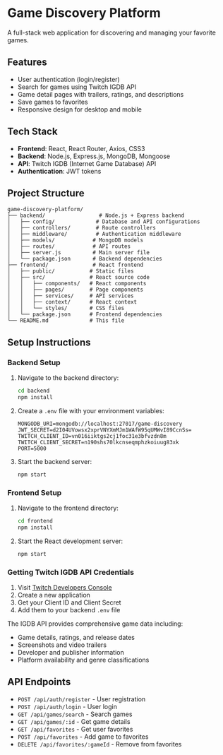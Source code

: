 # Game Discovery Platform

A full-stack web application for discovering and managing your favorite games.

## Features

- User authentication (login/register)
- Search for games using Twitch IGDB API
- Game detail pages with trailers, ratings, and descriptions
- Save games to favorites
- Responsive design for desktop and mobile

## Tech Stack

- **Frontend**: React, React Router, Axios, CSS3
- **Backend**: Node.js, Express.js, MongoDB, Mongoose
- **API**: Twitch IGDB (Internet Game Database) API
- **Authentication**: JWT tokens

## Project Structure

```
game-discovery-platform/
├── backend/                 # Node.js + Express backend
│   ├── config/             # Database and API configurations
│   ├── controllers/        # Route controllers
│   ├── middleware/         # Authentication middleware
│   ├── models/            # MongoDB models
│   ├── routes/            # API routes
│   ├── server.js          # Main server file
│   └── package.json       # Backend dependencies
├── frontend/              # React frontend
│   ├── public/           # Static files
│   ├── src/              # React source code
│   │   ├── components/   # React components
│   │   ├── pages/        # Page components
│   │   ├── services/     # API services
│   │   ├── context/      # React context
│   │   └── styles/       # CSS files
│   └── package.json      # Frontend dependencies
└── README.md             # This file
```

## Setup Instructions

### Backend Setup

1. Navigate to the backend directory:

   ```bash
   cd backend
   npm install
   ```

2. Create a `.env` file with your environment variables:

   ```
   MONGODB_URI=mongodb://localhost:27017/game-discovery
   JWT_SECRET=d2I04UVowsx2xprVNYXmMJm1WAfW95qUMWvI89CcnSs=
   TWITCH_CLIENT_ID=vn016iiktgs2cj1foc31e3bfvzdn8m
   TWITCH_CLIENT_SECRET=n190shs70lkcnseqmphzkoiuug83xk
   PORT=5000
   ```

3. Start the backend server:
   ```bash
   npm start
   ```

### Frontend Setup

1. Navigate to the frontend directory:

   ```bash
   cd frontend
   npm install
   ```

2. Start the React development server:
   ```bash
   npm start
   ```

### Getting Twitch IGDB API Credentials

1. Visit [Twitch Developers Console](https://dev.twitch.tv/console)
2. Create a new application
3. Get your Client ID and Client Secret
4. Add them to your backend `.env` file

The IGDB API provides comprehensive game data including:

- Game details, ratings, and release dates
- Screenshots and video trailers
- Developer and publisher information
- Platform availability and genre classifications

## API Endpoints

- `POST /api/auth/register` - User registration
- `POST /api/auth/login` - User login
- `GET /api/games/search` - Search games
- `GET /api/games/:id` - Get game details
- `GET /api/favorites` - Get user favorites
- `POST /api/favorites` - Add game to favorites
- `DELETE /api/favorites/:gameId` - Remove from favorites

